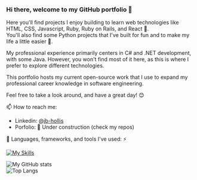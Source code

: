 ### Hi there, welcome to my GitHub portfolio 👋

Here you'll find projects I enjoy building to learn web technologies like HTML, CSS, Javascript, Ruby, Ruby on Rails, and React 🚀.  
You'll also find some Python projects that I've built for fun and to make my life a little easier 🎉.

My professional experience primarily centers in C# and .NET development, with some Java. However, you won't find most of it here, as this is where I prefer to explore different technologies.  

This portfolio hosts my current open-source work that I use to expand my professional career knowledge in software engineering.  

Feel free to take a look around, and have a great day! 😊  

📫 How to reach me:
- Linkedin: [@jb-hollis](https://www.linkedin.com/in/jb-hollis/)  
- Porfolio: 🚧 Under construction (check my repos)  

🔧 Languages, frameworks, and tools I've used: ⚡  
  
[![My Skills](https://skillicons.dev/icons?i=androidstudio,atom,aws,azure,c,cs,css,django,docker,dotnet,git,github,gradle,html,idea,java,js,kotlin,lua,mysql,postgres,py,rabbitmq,react,ruby,rails,selenium,visualstudio,vscode)](https://skillicons.dev)  

![My GitHub stats](https://github-readme-stats.vercel.app/api?username=jacob-hollis&show_icons=true&theme=blueberry)  
![Top Langs](https://github-readme-stats.vercel.app/api/top-langs/?username=jacob-hollis&layout=compact&theme=blueberry)
